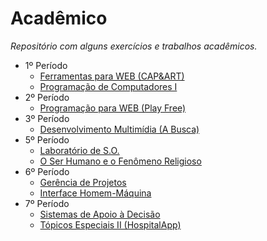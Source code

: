 # Acadêmico
_Repositório com alguns exercícios e trabalhos acadêmicos._

- 1º Período
  - [Ferramentas para WEB (CAP&ART)](https://arturguedes.github.io/Academico/1.web1/)
  - [Programação de Computadores I](https://github.com/ArturGuedes/Academico/tree/master/1.prog1)
- 2º Período
  - [Programação para WEB (Play Free)](https://arturguedes.000webhostapp.com/playfree/)
- 3º Período
  - [Desenvolvimento Multimídia (A Busca)](https://arturguedes.github.io/a-busca/)
- 5º Período
  - [Laboratório de S.O.](https://github.com/ArturGuedes/Academico/tree/master/5.labSO)
  - [O Ser Humano e o Fenômeno Religioso](https://arturguedes.github.io/Academico/5.religiao/)
- 6º Período
  - [Gerência de Projetos](https://apex.oracle.com/pls/apex/f?p=89542)
  - [Interface Homem-Máquina](https://github.com/ArturGuedes/Academico/tree/master/6.ihc)
- 7º Período
  - [Sistemas de Apoio à Decisão](https://github.com/ArturGuedes/Academico/tree/master/7.sad)
  - [Tópicos Especiais II (HospitalApp)](https://github.com/ArturGuedes/Academico/tree/master/7.top2)


